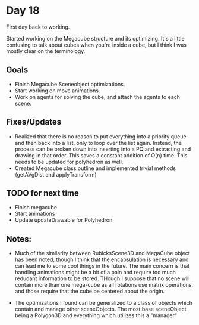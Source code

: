 # Day 18

First day back to working. 

Started working on the Megacube structure and its optimizing. It's a little confusing to talk about cubes when you're inside a cube, but I think I was mostly clear on the terminology. 

## Goals
- Finish Megacube Sceneobject optimizations. 
- Start working on move animations. 
- Work on agents for solving the cube, and attach the agents to each scene. 

## Fixes/Updates
- Realized that there is no reason to put everything into a priority queue and then back into a list, only to loop over the list again. Instead, the process can be broken down into inserting into a PQ and extracting and drawing in that order. This saves a constant addition of O(n) time. This needs to be updated for polyhedron as well. 
- Created Megacube class outline and implemented trivial methods (getAVgDist and applyTransform)


## TODO for next time
- Finish megacube
- Start animations
- Update updateDrawable for Polyhedron 

## Notes:
- Much of the similarity between RubicksScene3D and MegaCube object has been noted, though I think that the encapsulation is necessary and can lead me to some cool things in the future. The main concern is that handling animations might be a bit of a pain and require too much redudant information to be stored. THough I suppose that no scene will contain more than one mega-cube as all rotations use matrix operations, and those require that the cube be centered about the origin. 

- The optimizations I found can be generalized to a class of objects which contain and manage other sceneObjects. The most base sceneObject being a Polygon3D and everything which utilizes this a "manager"